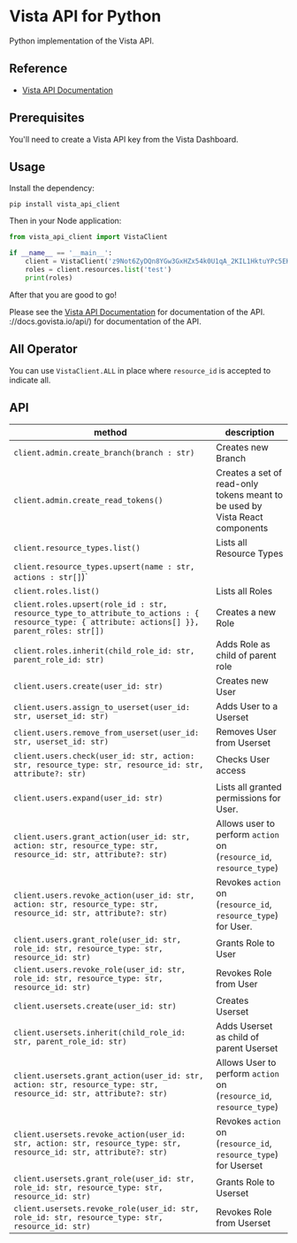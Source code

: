 
# Vista API for Python

Python implementation of the Vista API.

## Reference

- [Vista API Documentation](https://docs.govista.io/api/)

## Prerequisites

You'll need to create a Vista API key from the Vista Dashboard.

## Usage

Install the dependency:

```
pip install vista_api_client
```

Then in your Node application:

```python
from vista_api_client import VistaClient

if __name__ == '__main__':
    client = VistaClient('z9Not6ZyDQn8YGw3GxHZx54k0U1qA_2KIL1HktuYPc5EKEfd', 'branch_name')
    roles = client.resources.list('test')
    print(roles)
```

After that you are good to go!

Please see the [Vista API Documentation](https://docs.govista.io/api/) for documentation of the API.
://docs.govista.io/api/) for documentation of the API.

## All Operator
You can use `VistaClient.ALL` in place where `resource_id` is accepted to indicate all.

## API
| method | description |
|--------|-------------|
| `client.admin.create_branch(branch : str)`| Creates new Branch  |
| `client.admin.create_read_tokens()`| Creates a set of read-only tokens meant to be used by Vista React components    |
| `client.resource_types.list()`| Lists all Resource Types  |
| `client.resource_types.upsert(name : str, actions : str[]`)`|
| `client.roles.list()`| Lists all Roles  |
| `client.roles.upsert(role_id : str, resource_type_to_attribute_to_actions : { resource_type: { attribute: actions[] }}, parent_roles: str[])`      | Creates a new Role |
| `client.roles.inherit(child_role_id: str, parent_role_id: str)`| Adds Role as child of parent role  |
| `client.users.create(user_id: str)`| Creates new User  |
| `client.users.assign_to_userset(user_id: str, userset_id: str)`| Adds User to a Userset  |
| `client.users.remove_from_userset(user_id: str, userset_id: str)`| Removes User from Userset  |
| `client.users.check(user_id: str, action: str, resource_type: str, resource_id: str, attribute?: str)`| Checks User access  |
| `client.users.expand(user_id: str)`| Lists all granted permissions for User.  |
| `client.users.grant_action(user_id: str, action: str, resource_type: str, resource_id: str, attribute?: str)`| Allows user to perform `action` on (`resource_id`, `resource_type`) |
| `client.users.revoke_action(user_id: str, action: str, resource_type: str, resource_id: str, attribute?: str)`| Revokes `action` on (`resource_id`, `resource_type`) for User.|
| `client.users.grant_role(user_id: str, role_id: str, resource_type: str, resource_id: str)`| Grants Role to User  |
| `client.users.revoke_role(user_id: str, role_id: str, resource_type: str, resource_id: str)`| Revokes Role from User  |
| `client.usersets.create(user_id: str)`| Creates Userset  |
| `client.usersets.inherit(child_role_id: str, parent_role_id: str)`| Adds Userset as child of parent Userset  |
| `client.usersets.grant_action(user_id: str, action: str, resource_type: str, resource_id: str, attribute?: str)`| Allows User to perform `action` on (`resource_id`, `resource_type`)|
| `client.usersets.revoke_action(user_id: str, action: str, resource_type: str, resource_id: str, attribute?: str)`| Revokes `action` on (`resource_id`, `resource_type`) for Userset      |
| `client.usersets.grant_role(user_id: str, role_id: str, resource_type: str, resource_id: str)`| Grants Role to Userset  |
| `client.usersets.revoke_role(user_id: str, role_id: str, resource_type: str, resource_id: str)`| Revokes Role from Userset  |

